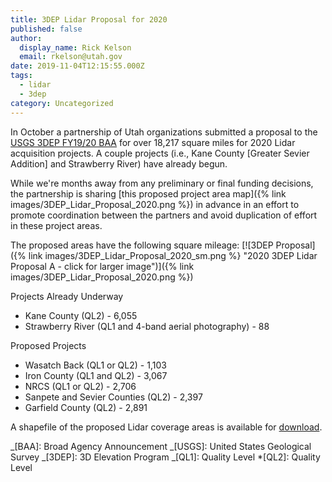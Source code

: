 ```yaml
---
title: 3DEP Lidar Proposal for 2020
published: false
author:
  display_name: Rick Kelson
  email: rkelson@utah.gov
date: 2019-11-04T12:15:55.000Z
tags:
  - lidar
  - 3dep
category: Uncategorized
---
```


In October a partnership of Utah organizations submitted a proposal to the [USGS 3DEP FY19/20 BAA](https://www.usgs.gov/core-science-systems/ngp/3dep/fy1920-usgs-broad-agency-announcement-baa-3d-elevation-program-3dep) for over 18,217 square miles for 2020 Lidar acquisition projects. A couple projects (i.e., Kane County [Greater Sevier Addition] and Strawberry River) have already begun.

While we're months away from any preliminary or final funding decisions, the partnership is sharing [this proposed project area map]({% link images/3DEP_Lidar_Proposal_2020.png %})
in advance in an effort to promote coordination between the partners and avoid duplication of effort in these project areas.

The proposed areas have the following square mileage:
[![3DEP Proposal]({% link images/3DEP_Lidar_Proposal_2020_sm.png %} "2020 3DEP Lidar Proposal A - click for larger image")]({% link images/3DEP_Lidar_Proposal_2020.png %})

Projects Already Underway

- Kane County (QL2) - 6,055
- Strawberry River (QL1 and 4-band aerial photography) - 88

Proposed Projects

- Wasatch Back (QL1 or QL2) - 1,103
- Iron County (QL1 and QL2) - 3,067
- NRCS (QL1 or QL2) - 2,706
- Sanpete and Sevier Counties (QL2) - 2,397
- Garfield County (QL2) - 2,891

A shapefile of the proposed Lidar coverage areas is available for [download](https://drive.google.com/a/utah.gov/uc?id=1GgSYIfC_XMFlxtfr6w4w9pa-EyyhbBVN&export=download).

_[BAA]: Broad Agency Announcement
_[USGS]: United States Geological Survey
_[3DEP]: 3D Elevation Program
_[QL1]: Quality Level \*[QL2]: Quality Level
